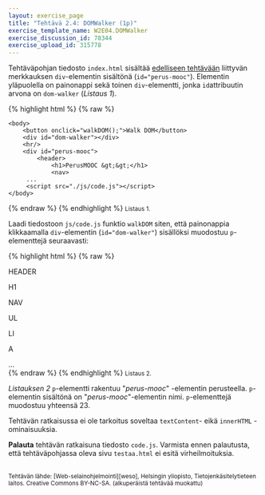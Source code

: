 ```yaml
---
layout: exercise_page
title: "Tehtävä 2.4: DOMWalker (1p)"
exercise_template_name: W2E04.DOMWalker
exercise_discussion_id: 78344
exercise_upload_id: 315778
---
```


Tehtäväpohjan tiedosto `index.html` sisältää [edelliseen tehtävään](../tehtava23) liittyvän merkkauksen `div`-elementin sisältönä (`id="perus-mooc"`). Elementin yläpuolella on painonappi sekä toinen `div`-elementti, jonka `id`attribuutin arvona on `dom-walker` (*Listaus 1*). 

{% highlight html %}
{% raw %}

    <body>
        <button onclick="walkDOM();">Walk DOM</button>        
        <div id="dom-walker"></div>
        <hr/>
        <div id="perus-mooc">
            <header>
                <h1>PerusMOOC &gt;&gt;</h1>
                <nav>
         ...
         <script src="./js/code.js"></script>
    </body>         
{% endraw %}
{% endhighlight %}
<small>Listaus 1.</small>

Laadi tiedostoon `js/code.js` funktio `walkDOM` siten, että painonappia klikkaamalla `div`-elementin (`id="dom-walker"`) sisällöksi muodostuu `p`-elementtejä seuraavasti:

{% highlight html %}
{% raw %}

  <div id="dom-walker">      
      <p>HEADER</p>
      <p>H1</p>
      <p>NAV</p>
      <p>UL</p>
      <p>LI</p>
      <p>A</p>
      ...
  </div>
{% endraw %}
{% endhighlight %}
<small>Listaus 2.</small>

*Listauksen 2* `p`-elementti rakentuu "*perus-mooc*" -elementin perusteella. `p`-elementin sisältönä on  "*perus-mooc*"-elementin nimi. `p`-elementtejä muodostuu yhteensä 23.

Tehtävän ratkaisussa ei ole tarkoitus soveltaa `textContent`- eikä `innerHTML` -ominaisuuksia.

**Palauta** tehtävän ratkaisuna tiedosto `code.js`. Varmista ennen palautusta, että tehtäväpohjassa oleva sivu `testaa.html` ei esitä virheilmoituksia. 

<br/>

<small>
Tehtävän lähde: [Web-selainohjelmointi][weso], Helsingin yliopisto, Tietojenkäsitelytieteen laitos.
Creative Commons BY-NC-SA. (alkuperäistä tehtävää muokattu)
</small>

[weso]: http://web-selainohjelmointi.github.io/


